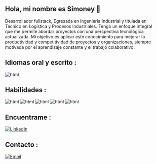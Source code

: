 ## Hola, mi nombre es Simoney 👋

Desarrollador fullstack, Egresada en Ingeniería Industrial y titulada en Técnico en Logística y Procesos Industriales.  Tengo un enfoque integral que me  permite abordar proyectos con una perspectiva tecnológica actualizada. Mi objetivo es aplicar este conocimiento  para mejorar la productividad y competitividad de proyectos y organizaciones, siempre motivada por el aprendizaje constante y el trabajo colaborativo. 

## Idiomas oral y escrito : 

![html](https://img.shields.io/badge/Ingles-Intermedio-FF90E8?logoColor=white&labelColor=101010)


## Habilidades :

![html](https://img.shields.io/badge/</>-HTML-E34F26?logoColor=white&labelColor=101010)
![html](https://img.shields.io/badge/{B}-Bootstrap-7952B3?logoColor=white&labelColor=101010)
![html](https://img.shields.io/badge/PY-Python-3776AB?logoColor=white&labelColor=101010)
![html](https://img.shields.io/badge/Dj-Django-2AB1AC?logoColor=white&labelColor=101010)
![html](https://img.shields.io/badge/Psql-Postgres-FFDF18?logoColor=white&labelColor=101010)

## Encuentrame :

[![LinkedIn](https://img.shields.io/badge/LinkedIn-Simoney_Cortes_Rojas-0077B5?style=for-the-badge&logo=linkedin&logoColor=white&labelColor=101010)](https://www.linkedin.com/in/simoneycortesrojas/)

## Contacto :

[![Email](https://img.shields.io/badge/simocortes.ing@gmail.com-emailpersonal-D14836?style=for-the-badge&logo=gmail&logoColor=white&labelColor=101010)](mailto:simocortes.ing@gmail.com)
</br>
